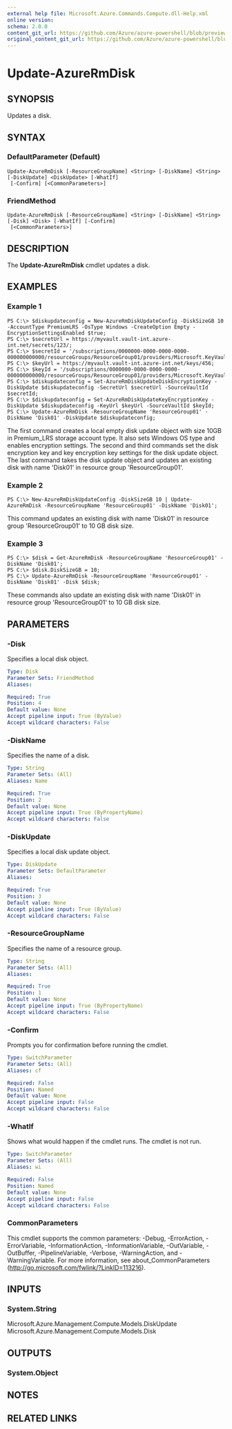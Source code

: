 ```yaml
---
external help file: Microsoft.Azure.Commands.Compute.dll-Help.xml
online version:
schema: 2.0.0
content_git_url: https://github.com/Azure/azure-powershell/blob/preview/src/ResourceManager/Compute/Stack/Commands.Compute/help/Update-AzureRmDisk.md
original_content_git_url: https://github.com/Azure/azure-powershell/blob/preview/src/ResourceManager/Compute/Stack/Commands.Compute/help/Update-AzureRmDisk.md
---
```


# Update-AzureRmDisk

## SYNOPSIS
Updates a disk.

## SYNTAX

### DefaultParameter (Default)
```
Update-AzureRmDisk [-ResourceGroupName] <String> [-DiskName] <String> [-DiskUpdate] <DiskUpdate> [-WhatIf]
 [-Confirm] [<CommonParameters>]
```

### FriendMethod
```
Update-AzureRmDisk [-ResourceGroupName] <String> [-DiskName] <String> [-Disk] <Disk> [-WhatIf] [-Confirm]
 [<CommonParameters>]
```

## DESCRIPTION
The **Update-AzureRmDisk** cmdlet updates a disk.

## EXAMPLES

### Example 1
```
PS C:\> $diskupdateconfig = New-AzureRmDiskUpdateConfig -DiskSizeGB 10 -AccountType PremiumLRS -OsType Windows -CreateOption Empty -EncryptionSettingsEnabled $true;
PS C:\> $secretUrl = https://myvault.vault-int.azure-int.net/secrets/123/;
PS C:\> $secretId = '/subscriptions/0000000-0000-0000-0000-000000000000/resourceGroups/ResourceGroup01/providers/Microsoft.KeyVault/vaults/TestVault123';
PS C:\> $keyUrl = https://myvault.vault-int.azure-int.net/keys/456;
PS C:\> $keyId = '/subscriptions/0000000-0000-0000-0000-000000000000/resourceGroups/ResourceGroup01/providers/Microsoft.KeyVault/vaults/TestVault456';
PS C:\> $diskupdateconfig = Set-AzureRmDiskUpdateDiskEncryptionKey -DiskUpdate $diskupdateconfig -SecretUrl $secretUrl -SourceVaultId $secretId;
PS C:\> $diskupdateconfig = Set-AzureRmDiskUpdateKeyEncryptionKey -DiskUpdate $diskupdateconfig -KeyUrl $keyUrl -SourceVaultId $keyId;
PS C:\> Update-AzureRmDisk -ResourceGroupName 'ResourceGroup01' -DiskName 'Disk01' -DiskUpdate $diskupdateconfig;
```

The first command creates a local empty disk update object with size 10GB in Premium_LRS storage account type.  It also sets Windows OS type and enables encryption settings.
The second and third commands set the disk encryption key and key encryption key settings for the disk update object.
The last command takes the disk update object and updates an existing disk with name 'Disk01' in resource group 'ResourceGroup01'.

### Example 2
```
PS C:\> New-AzureRmDiskUpdateConfig -DiskSizeGB 10 | Update-AzureRmDisk -ResourceGroupName 'ResourceGroup01' -DiskName 'Disk01';
```

This command updates an existing disk with name 'Disk01' in resource group 'ResourceGroup01' to 10 GB disk size.

### Example 3
```
PS C:\> $disk = Get-AzureRmDisk -ResourceGroupName 'ResourceGroup01' -DiskName 'Disk01';
PS C:\> $disk.DiskSizeGB = 10;
PS C:\> Update-AzureRmDisk -ResourceGroupName 'ResourceGroup01' -DiskName 'Disk01' -Disk $disk;
```

These commands also update an existing disk with name 'Disk01' in resource group 'ResourceGroup01' to 10 GB disk size.

## PARAMETERS

### -Disk
Specifies a local disk object.

```yaml
Type: Disk
Parameter Sets: FriendMethod
Aliases: 

Required: True
Position: 4
Default value: None
Accept pipeline input: True (ByValue)
Accept wildcard characters: False
```

### -DiskName
Specifies the name of a disk.

```yaml
Type: String
Parameter Sets: (All)
Aliases: Name

Required: True
Position: 2
Default value: None
Accept pipeline input: True (ByPropertyName)
Accept wildcard characters: False
```

### -DiskUpdate
Specifies a local disk update object.

```yaml
Type: DiskUpdate
Parameter Sets: DefaultParameter
Aliases: 

Required: True
Position: 3
Default value: None
Accept pipeline input: True (ByValue)
Accept wildcard characters: False
```

### -ResourceGroupName
Specifies the name of a resource group.

```yaml
Type: String
Parameter Sets: (All)
Aliases: 

Required: True
Position: 1
Default value: None
Accept pipeline input: True (ByPropertyName)
Accept wildcard characters: False
```

### -Confirm
Prompts you for confirmation before running the cmdlet.

```yaml
Type: SwitchParameter
Parameter Sets: (All)
Aliases: cf

Required: False
Position: Named
Default value: None
Accept pipeline input: False
Accept wildcard characters: False
```

### -WhatIf
Shows what would happen if the cmdlet runs.
The cmdlet is not run.

```yaml
Type: SwitchParameter
Parameter Sets: (All)
Aliases: wi

Required: False
Position: Named
Default value: None
Accept pipeline input: False
Accept wildcard characters: False
```

### CommonParameters
This cmdlet supports the common parameters: -Debug, -ErrorAction, -ErrorVariable, -InformationAction, -InformationVariable, -OutVariable, -OutBuffer, -PipelineVariable, -Verbose, -WarningAction, and -WarningVariable. For more information, see about_CommonParameters (<http://go.microsoft.com/fwlink/?LinkID=113216>).

## INPUTS

### System.String
Microsoft.Azure.Management.Compute.Models.DiskUpdate
Microsoft.Azure.Management.Compute.Models.Disk

## OUTPUTS

### System.Object

## NOTES

## RELATED LINKS

